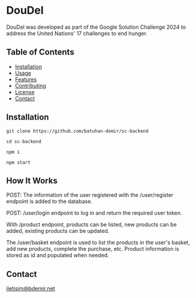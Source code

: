 # DouDel

DouDel was developed as part of the Google Solution Challenge 2024 to address the United Nations' 17 challenges to end hunger.

## Table of Contents

- [Installation](#installation)
- [Usage](#usage)
- [Features](#features)
- [Contributing](#contributing)
- [License](#license)
- [Contact](#contact)

## Installation

`git clone https://github.com/batuhan-demir/sc-backend`

`cd sc-backend`

`npm i`

`npm start`

## How It Works

POST: The information of the user registered with the /user/register endpoint is added to the database.

POST: /user/login endpoint to log in and return the required user token.

With /product endpoint, products can be listed, new products can be added, existing products can be updated.

The /user/basket endpoint is used to list the products in the user's basket, add new products, complete the purchase, etc. Product information is stored as id and populated when needed.

## Contact

[iletisim@bdemir.net](mailto:iletisim@bdemir.net)